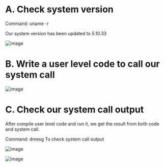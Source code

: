 # A. Check system version

Command: uname -r

Our system version has been updated to 5.10.33

![image](https://user-images.githubusercontent.com/80030514/126642070-26ecc82b-8782-4150-a0d3-5c7a0a1c34a6.png)

# B. Write a user level code to call our system call

![image](https://user-images.githubusercontent.com/80030514/126642149-4a8981aa-71fa-4cef-b814-76bfbeb54e66.png)

# C. Check our system call output

After compile user level code and run it, we get the result from both code and system call.

Command: dmesg To check system call output

![image](https://user-images.githubusercontent.com/80030514/126642338-72e8f6fd-cee5-47ad-af26-e097a7fd58e1.png)

![image](https://user-images.githubusercontent.com/80030514/126642376-6c27b740-bbb0-46fe-9e91-729de23f2ce8.png)
